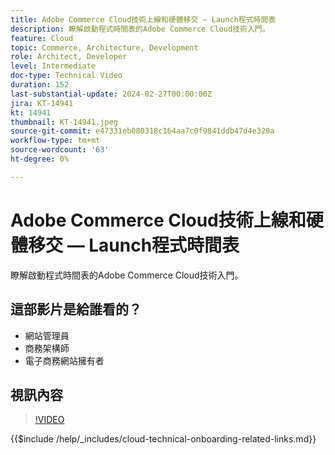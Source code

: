 ```yaml
---
title: Adobe Commerce Cloud技術上線和硬體移交 — Launch程式時間表
description: 瞭解啟動程式時間表的Adobe Commerce Cloud技術入門。
feature: Cloud
topic: Commerce, Architecture, Development
role: Architect, Developer
level: Intermediate
doc-type: Technical Video
duration: 152
last-substantial-update: 2024-02-27T00:00:00Z
jira: KT-14941
kt: 14941
thumbnail: KT-14941.jpeg
source-git-commit: e47331eb080318c164aa7c0f9841ddb47d4e320a
workflow-type: tm+mt
source-wordcount: '63'
ht-degree: 0%

---
```



# Adobe Commerce Cloud技術上線和硬體移交 — Launch程式時間表

瞭解啟動程式時間表的Adobe Commerce Cloud技術入門。

## 這部影片是給誰看的？

- 網站管理員
- 商務架構師
- 電子商務網站擁有者

## 視訊內容

>[!VIDEO](https://video.tv.adobe.com/v/3427586?learn=on)

{{$include /help/_includes/cloud-technical-onboarding-related-links.md}}
